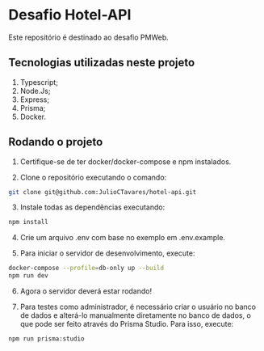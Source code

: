 # Desafio Hotel-API
Este repositório é destinado ao desafio PMWeb.

## Tecnologias utilizadas neste projeto

1. Typescript;
2. Node.Js;
3. Express;
4. Prisma;
5. Docker.

## Rodando o projeto

1. Certifique-se de ter docker/docker-compose e npm instalados. 

2. Clone o repositório executando o comando:
```bash 
git clone git@github.com:JulioCTavares/hotel-api.git
```

3. Instale todas as dependências executando:
```bash 
npm install
```

4. Crie um arquivo .env com base no exemplo em .env.example.
  
5. Para iniciar o servidor de desenvolvimento, execute:
```bash
docker-compose --profile=db-only up --build
npm run dev
```

6. Agora o servidor deverá estar rodando!

8. Para testes como administrador, é necessário criar o usuário no banco de dados e alterá-lo manualmente diretamente no banco de dados, o que pode ser feito através do Prisma Studio. Para isso, execute:
```bash
npm run prisma:studio
```
